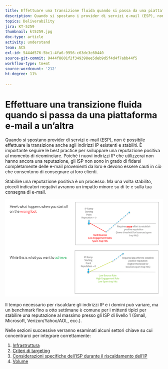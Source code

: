 ```yaml
---
title: Effettuare una transizione fluida quando si passa da una piattaforma e-mail a un’altra.
description: Quando si spostano i provider di servizi e-mail (ESP), non è possibile effettuare la transizione anche agli indirizzi IP esistenti e stabiliti. È importante seguire le best practice per sviluppare una reputazione positiva al momento di ricominciare.
topics: Deliverability
jira: KT-5259
thumbnail: kt5259.jpg
doc-type: article
activity: understand
team: ACS
exl-id: 5444d576-5bc1-4fa6-9956-c63dc3c60440
source-git-commit: 9444f8601f2f349398ee5deb9d5f4d4f7abb44f5
workflow-type: tm+mt
source-wordcount: '212'
ht-degree: 11%

---
```


# Effettuare una transizione fluida quando si passa da una piattaforma e-mail a un’altra

Quando si spostano provider di servizi e-mail (ESP), non è possibile effettuare la transizione anche agli indirizzi IP esistenti e stabiliti. È importante seguire le best practice per sviluppare una reputazione positiva al momento di ricominciare. Poiché i nuovi indirizzi IP che utilizzerai non hanno ancora una reputazione, gli ISP non sono in grado di fidarsi completamente delle e-mail provenienti da loro e devono essere cauti in ciò che consentono di consegnare ai loro clienti.

Stabilire una reputazione positiva è un processo. Ma una volta stabilito, piccoli indicatori negativi avranno un impatto minore su di te e sulla tua consegna di e-mail.

![Processo di transizione](../assets/transition-process.png)

Il tempo necessario per riscaldare gli indirizzi IP e i domini può variare, ma un benchmark fino a otto settimane è comune per i mittenti tipici per stabilire una reputazione al massimo presso gli ISP di livello 1 (Gmail, Microsoft, Verizon/Yahoo/AOL, ecc.).

Nelle sezioni successive verranno esaminati alcuni settori chiave su cui concentrarci per integrare correttamente:

1. [Infrastruttura](/help/transition-process/infrastructure.md)
2. [Criteri di targeting](/help/transition-process/targeting-criteria.md)
3. [Considerazioni specifiche dell’ISP durante il riscaldamento dell’IP](/help/transition-process/isp-specific-considerations-during-ip-warming.md)
4. [Volume](/help/transition-process/volume.md)
